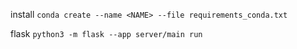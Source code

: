 
install `conda create --name <NAME> --file requirements_conda.txt`

flask `python3 -m flask --app server/main run`